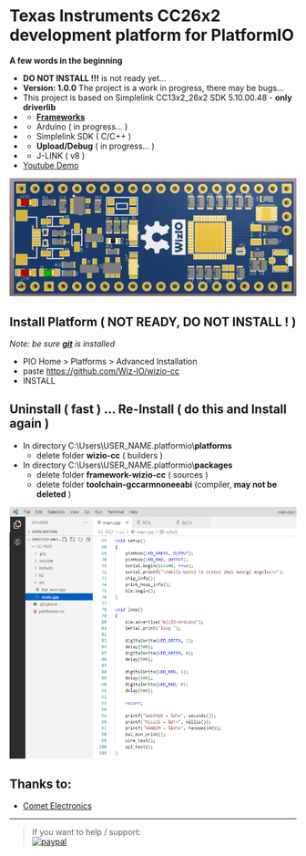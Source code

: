 # Texas Instruments CC26x2<br> development platform for PlatformIO

**A few words in the beginning**
* **DO NOT INSTALL !!!** is not ready yet...
* **Version: 1.0.0** The project is a work in progress, there may be bugs...
* This project is based on Simplelink CC13x2_26x2 SDK 5.10.00.48 - **only driverlib**
* * **[Frameworks](https://github.com/Wiz-IO/framework-wizio-cc)**
* * Arduino ( in progress... )
* * Simplelink SDK ( C/C++ )
* * **Upload/Debug** ( in progress... )
* * J-LINK ( v8 )
* [Youtube Demo](https://www.youtube.com/watch?v=GS83TT35M40)

![pico](https://raw.githubusercontent.com/Wiz-IO/LIB/master/images/Arduino-CC2652.jpg)

## Install Platform ( NOT READY, DO NOT INSTALL ! )
_Note: be sure [**git**](https://git-scm.com/downloads) is installed_
* PIO Home > Platforms > Advanced Installation 
* paste https://github.com/Wiz-IO/wizio-cc
* INSTALL

## Uninstall ( fast ) ... Re-Install ( do this and Install again )
* In directory C:\Users\USER_NAME\.platformio\\**platforms**
  * delete folder **wizio-cc** ( builders )
* In directory C:\Users\USER_NAME\.platformio\\**packages**
  * delete folder **framework-wizio-cc** ( sources )
  * delete folder **toolchain-gccarmnoneeabi** (compiler, **may not be deleted** )

![pico](https://raw.githubusercontent.com/Wiz-IO/LIB/master/images/PIO-CC.jpg)

## Thanks to:
* [Comet Electronics](https://www.comet.bg/en/)

***

>If you want to help / support:   
[![paypal](https://www.paypalobjects.com/en_US/i/btn/btn_donate_SM.gif)](https://www.paypal.com/cgi-bin/webscr?cmd=_s-xclick&hosted_button_id=ESUP9LCZMZTD6)
